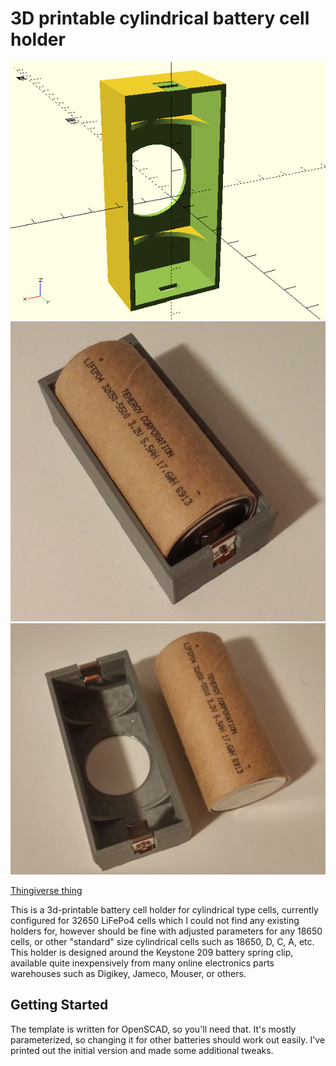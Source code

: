 # 3D printable cylindrical battery cell holder

![holder-rendering](battery_holder.png)
![holder-printed](v0.0.3_1.png)
![holder-printed2](v0.0.3_2.png)

[Thingiverse thing](https://www.thingiverse.com/thing:2615710)

This is a 3d-printable battery cell holder for cylindrical type cells, currently configured for 32650 LiFePo4 cells which I could not find any existing holders for, however should be fine with adjusted parameters for any 18650 cells, or other "standard" size cylindrical cells such as 18650, D, C, A, etc. This holder is designed around the Keystone 209 battery spring clip, available quite inexpensively from many online electronics parts warehouses such as Digikey, Jameco, Mouser, or others.

## Getting Started

The template is written for OpenSCAD, so you'll need that. It's mostly parameterized, so changing it for other batteries should work out easily. I've printed out the initial version and made some additional tweaks.
